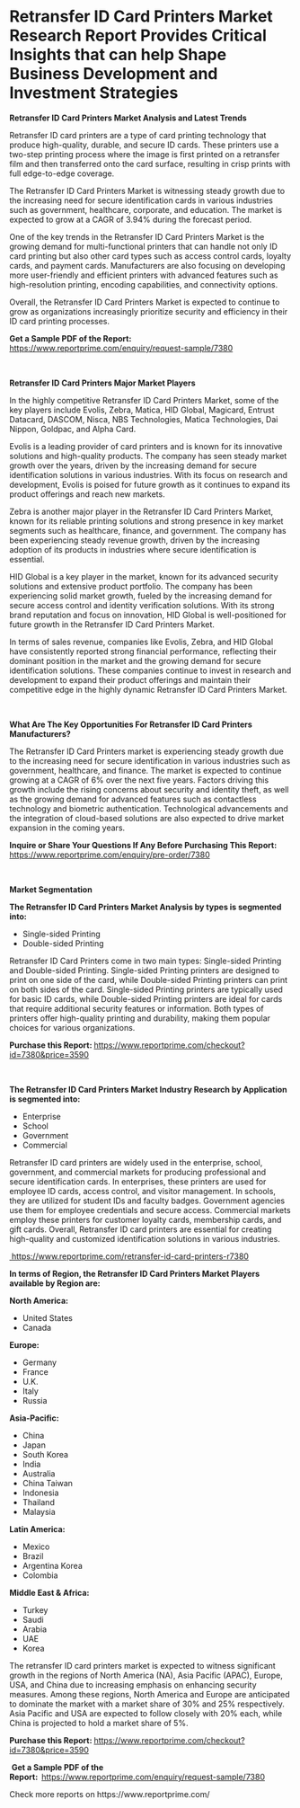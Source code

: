 <p><h1>Retransfer ID Card Printers Market Research Report Provides Critical Insights that can help Shape Business Development and Investment Strategies</h1></p><p><strong>Retransfer ID Card Printers Market Analysis and Latest Trends</strong></p>
<p><p>Retransfer ID card printers are a type of card printing technology that produce high-quality, durable, and secure ID cards. These printers use a two-step printing process where the image is first printed on a retransfer film and then transferred onto the card surface, resulting in crisp prints with full edge-to-edge coverage.</p><p>The Retransfer ID Card Printers Market is witnessing steady growth due to the increasing need for secure identification cards in various industries such as government, healthcare, corporate, and education. The market is expected to grow at a CAGR of 3.94% during the forecast period.</p><p>One of the key trends in the Retransfer ID Card Printers Market is the growing demand for multi-functional printers that can handle not only ID card printing but also other card types such as access control cards, loyalty cards, and payment cards. Manufacturers are also focusing on developing more user-friendly and efficient printers with advanced features such as high-resolution printing, encoding capabilities, and connectivity options.</p><p>Overall, the Retransfer ID Card Printers Market is expected to continue to grow as organizations increasingly prioritize security and efficiency in their ID card printing processes.</p></p>
<p><strong>Get a Sample PDF of the Report:&nbsp;</strong> <a href="https://www.reportprime.com/enquiry/request-sample/7380">https://www.reportprime.com/enquiry/request-sample/7380</a></p>
<p>&nbsp;</p>
<p><strong>Retransfer ID Card Printers Major Market Players</strong></p>
<p><p>In the highly competitive Retransfer ID Card Printers Market, some of the key players include Evolis, Zebra, Matica, HID Global, Magicard, Entrust Datacard, DASCOM, Nisca, NBS Technologies, Matica Technologies, Dai Nippon, Goldpac, and Alpha Card.</p><p>Evolis is a leading provider of card printers and is known for its innovative solutions and high-quality products. The company has seen steady market growth over the years, driven by the increasing demand for secure identification solutions in various industries. With its focus on research and development, Evolis is poised for future growth as it continues to expand its product offerings and reach new markets.</p><p>Zebra is another major player in the Retransfer ID Card Printers Market, known for its reliable printing solutions and strong presence in key market segments such as healthcare, finance, and government. The company has been experiencing steady revenue growth, driven by the increasing adoption of its products in industries where secure identification is essential.</p><p>HID Global is a key player in the market, known for its advanced security solutions and extensive product portfolio. The company has been experiencing solid market growth, fueled by the increasing demand for secure access control and identity verification solutions. With its strong brand reputation and focus on innovation, HID Global is well-positioned for future growth in the Retransfer ID Card Printers Market.</p><p>In terms of sales revenue, companies like Evolis, Zebra, and HID Global have consistently reported strong financial performance, reflecting their dominant position in the market and the growing demand for secure identification solutions. These companies continue to invest in research and development to expand their product offerings and maintain their competitive edge in the highly dynamic Retransfer ID Card Printers Market.</p></p>
<p>&nbsp;</p>
<p><strong>What Are The Key Opportunities For Retransfer ID Card Printers Manufacturers?</strong></p>
<p><p>The Retransfer ID Card Printers market is experiencing steady growth due to the increasing need for secure identification in various industries such as government, healthcare, and finance. The market is expected to continue growing at a CAGR of 6% over the next five years. Factors driving this growth include the rising concerns about security and identity theft, as well as the growing demand for advanced features such as contactless technology and biometric authentication. Technological advancements and the integration of cloud-based solutions are also expected to drive market expansion in the coming years.</p></p>
<p><strong>Inquire or Share Your Questions If Any Before Purchasing This Report:</strong> <a href="https://www.reportprime.com/enquiry/pre-order/7380">https://www.reportprime.com/enquiry/pre-order/7380</a></p>
<p>&nbsp;</p>
<p><strong>Market Segmentation</strong></p>
<p><strong>The Retransfer ID Card Printers Market Analysis by types is segmented into:</strong></p>
<p><ul><li>Single-sided Printing</li><li>Double-sided Printing</li></ul></p>
<p><p>Retransfer ID Card Printers come in two main types: Single-sided Printing and Double-sided Printing. Single-sided Printing printers are designed to print on one side of the card, while Double-sided Printing printers can print on both sides of the card. Single-sided Printing printers are typically used for basic ID cards, while Double-sided Printing printers are ideal for cards that require additional security features or information. Both types of printers offer high-quality printing and durability, making them popular choices for various organizations.</p></p>
<p><strong>Purchase this Report:&nbsp;</strong><a href="https://www.reportprime.com/checkout?id=7380&price=3590">https://www.reportprime.com/checkout?id=7380&price=3590</a></p>
<p>&nbsp;</p>
<p><strong>The Retransfer ID Card Printers Market Industry Research by Application is segmented into:</strong></p>
<p><ul><li>Enterprise</li><li>School</li><li>Government</li><li>Commercial</li></ul></p>
<p><p>Retransfer ID card printers are widely used in the enterprise, school, government, and commercial markets for producing professional and secure identification cards. In enterprises, these printers are used for employee ID cards, access control, and visitor management. In schools, they are utilized for student IDs and faculty badges. Government agencies use them for employee credentials and secure access. Commercial markets employ these printers for customer loyalty cards, membership cards, and gift cards. Overall, Retransfer ID card printers are essential for creating high-quality and customized identification solutions in various industries.</p></p>
<p><a href="https://www.reportprime.com/retransfer-id-card-printers-r7380">&nbsp;https://www.reportprime.com/retransfer-id-card-printers-r7380</a></p>
<p><strong>In terms of Region, the Retransfer ID Card Printers Market Players available by Region are:</strong></p>
<p>
    <p> <strong> North America: </strong>
        <ul>
            <li>United States</li>
            <li>Canada</li>
        </ul>
        </p> 
    <p> <strong> Europe: </strong>
        <ul>
            <li>Germany</li>
            <li>France</li>
            <li>U.K.</li>
            <li>Italy</li>
            <li>Russia</li>
        </ul>
        </p> 
    <p> <strong> Asia-Pacific: </strong>
        <ul>
            <li>China</li>
            <li>Japan</li>
            <li>South Korea</li>
            <li>India</li>
            <li>Australia</li>
            <li>China Taiwan</li>
            <li>Indonesia</li>
            <li>Thailand</li>
            <li>Malaysia</li>
        </ul>
        </p> 
    <p> <strong> Latin America: </strong>
        <ul>
            <li>Mexico</li>
            <li>Brazil</li>
            <li>Argentina Korea</li>
            <li>Colombia</li>
        </ul>
        </p> 
    <p> <strong> Middle East & Africa: </strong>
        <ul>
            <li>Turkey</li>
            <li>Saudi</li>
            <li>Arabia</li>
            <li>UAE</li>
            <li>Korea</li>
        </ul>
    </p>
    </p>
<p><p>The retransfer ID card printers market is expected to witness significant growth in the regions of North America (NA), Asia Pacific (APAC), Europe, USA, and China due to increasing emphasis on enhancing security measures. Among these regions, North America and Europe are anticipated to dominate the market with a market share of 30% and 25% respectively. Asia Pacific and USA are expected to follow closely with 20% each, while China is projected to hold a market share of 5%.</p></p>
<p><strong>Purchase this Report: </strong><a href="https://www.reportprime.com/checkout?id=7380&price=3590">https://www.reportprime.com/checkout?id=7380&price=3590</a></p>
<p>&nbsp;<strong>Get a Sample PDF of the Report:&nbsp;&nbsp;</strong><a href="https://www.reportprime.com/enquiry/request-sample/7380">https://www.reportprime.com/enquiry/request-sample/7380</a></p>
<p><strong></strong></p>
<p>Check more reports on https://www.reportprime.com/</p>